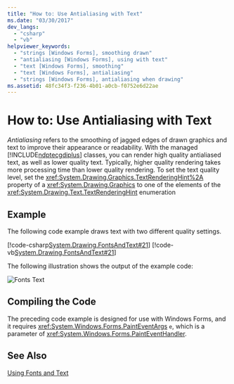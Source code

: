 ```yaml
---
title: "How to: Use Antialiasing with Text"
ms.date: "03/30/2017"
dev_langs: 
  - "csharp"
  - "vb"
helpviewer_keywords: 
  - "strings [Windows Forms], smoothing drawn"
  - "antialiasing [Windows Forms], using with text"
  - "text [Windows Forms], smoothing"
  - "text [Windows Forms], antialiasing"
  - "strings [Windows Forms], antialiasing when drawing"
ms.assetid: 48fc34f3-f236-4b01-a0cb-f0752e6d22ae
---
```

# How to: Use Antialiasing with Text
*Antialiasing* refers to the smoothing of jagged edges of drawn graphics and text to improve their appearance or readability. With the managed [!INCLUDE[ndptecgdiplus](../../../../includes/ndptecgdiplus-md.md)] classes, you can render high quality antialiased text, as well as lower quality text. Typically, higher quality rendering takes more processing time than lower quality rendering. To set the text quality level, set the <xref:System.Drawing.Graphics.TextRenderingHint%2A> property of a <xref:System.Drawing.Graphics> to one of the elements of the <xref:System.Drawing.Text.TextRenderingHint> enumeration  
  
## Example  
 The following code example draws text with two different quality settings.  
  
 [!code-csharp[System.Drawing.FontsAndText#21](../../../../samples/snippets/csharp/VS_Snippets_Winforms/System.Drawing.FontsAndText/CS/Class1.cs#21)]
 [!code-vb[System.Drawing.FontsAndText#21](../../../../samples/snippets/visualbasic/VS_Snippets_Winforms/System.Drawing.FontsAndText/VB/Class1.vb#21)]  
 
 The following illustration shows the output of the example code:  
  
 ![Fonts Text](../../../../docs/framework/winforms/advanced/media/fontstext10.png "FontsText10")  
  
## Compiling the Code  
 The preceding code example is designed for use with Windows Forms, and it requires <xref:System.Windows.Forms.PaintEventArgs> `e`, which is a parameter of <xref:System.Windows.Forms.PaintEventHandler>.  
  
## See Also  
 [Using Fonts and Text](../../../../docs/framework/winforms/advanced/using-fonts-and-text.md)

